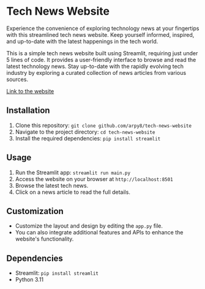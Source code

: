 # Tech News Website

Experience the convenience of exploring technology news at your fingertips with this streamlined tech news website. Keep yourself informed, inspired, and up-to-date with the latest happenings in the tech world.

This is a simple tech news website built using Streamlit, requiring just under 5 lines of code. It provides a user-friendly interface to browse and read the latest technology news. Stay up-to-date with the rapidly evolving tech industry by exploring a curated collection of news articles from various sources.

[Link to the website](https://techtoday.streamlit.app)

## Installation
1. Clone this repository: `git clone github.com/arpy8/tech-news-website`
2. Navigate to the project directory: `cd tech-news-website`
3. Install the required dependencies: `pip install streamlit`

## Usage
1. Run the Streamlit app: `streamlit run main.py`
2. Access the website on your browser at `http://localhost:8501`
3. Browse the latest tech news.
4. Click on a news article to read the full details.

## Customization
- Customize the layout and design by editing the `app.py` file.
- You can also integrate additional features and APIs to enhance the website's functionality.

## Dependencies
- Streamlit: `pip install streamlit`
- Python 3.11

